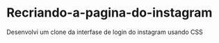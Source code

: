 # Recriando-a-pagina-do-instagram
Desenvolvi um clone da interfase de login do instagram usando CSS
